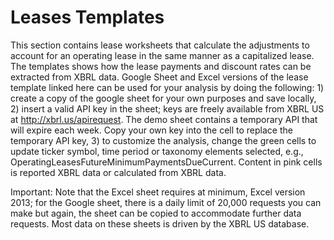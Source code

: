 # Leases Templates
This section contains lease worksheets that calculate the adjustments to account for an operating lease in the same manner as a capitalized lease. The templates shows how the lease payments and discount rates can be extracted from XBRL data. Google Sheet and Excel versions of the lease template linked here can be used for your analysis by doing the following: 1) create a copy of the google sheet for your own purposes and save locally, 2) insert a valid API key in the sheet; keys are freely available from XBRL US at http://xbrl.us/apirequest. The demo sheet contains a temporary API that will expire each week. Copy your own key into the cell to replace the temporary API key, 3) to customize the analysis, change the green cells to update ticker symbol, time period or taxonomy elements selected, e.g., OperatingLeasesFutureMinimumPaymentsDueCurrent. Content in pink cells is reported XBRL data or calculated from XBRL data.

Important: Note that the Excel sheet requires at minimum, Excel version 2013; for the Google sheet, there is a daily limit of 20,000 requests you can make but again, the sheet can be copied to accommodate further data requests. Most data on these sheets is driven by the XBRL US database.
